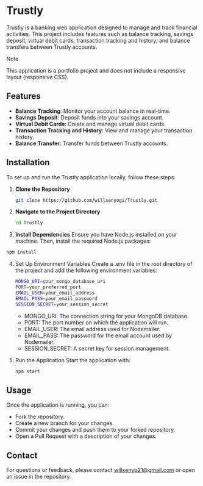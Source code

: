 # Trustly

Trustly is a banking web application designed to manage and track financial activities. This project includes features such as balance tracking, savings deposit, virtual debit cards, transaction tracking and history, and balance transfers between Trustly accounts. 

> [!NOTE]
> This application is a portfolio project and does not include a responsive layout (responsive CSS).

## Features

- **Balance Tracking**: Monitor your account balance in real-time.
- **Savings Deposit**: Deposit funds into your savings account.
- **Virtual Debit Cards**: Create and manage virtual debit cards.
- **Transaction Tracking and History**: View and manage your transaction history.
- **Balance Transfer**: Transfer funds between Trustly accounts.

## Installation

To set up and run the Trustly application locally, follow these steps:

1. **Clone the Repository**

   ```bash
   git clone https://github.com/willsenyogi/Trustly.git
   ```

2. **Navigate to the Project Directory**
   ```bash
   cd Trustly
   ```
   
3.  **Install Dependencies**
   Ensure you have Node.js installed on your machine. Then, install the required Node.js packages:
   ```bash
   npm install
   ```

4. Set Up Environment Variables
   Create a .env file in the root directory of the project and add the following environment variables:
   ```bash
   MONGO_URI=your_mongo_database_uri
   PORT=your_preferred_port
   EMAIL_USER=your_email_address
   EMAIL_PASS=your_email_password
   SESSION_SECRET=your_session_secret
   ```

   - MONGO_URI: The connection string for your MongoDB database.
   - PORT: The port number on which the application will run.
   - EMAIL_USER: The email address used for Nodemailer.
   - EMAIL_PASS: The password for the email account used by Nodemailer.
   - SESSION_SECRET: A secret key for session management.
  
5. Run the Application
   Start the application with:
   ```bash
   npm start
   ```

## Usage
Once the application is running, you can:
- Fork the repository.
- Create a new branch for your changes.
- Commit your changes and push them to your forked repository.
- Open a Pull Request with a description of your changes.

## Contact
For questions or feedback, please contact willsenyp21@gmail.com or open an issue in the repository.

   

